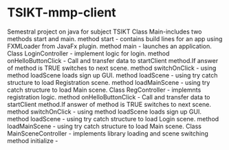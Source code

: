 # TSIKT-mmp-client
Semestral project on java for subject TSIKT
Class Main-includes two methods start and main. 
      method start - contains build lines for an app using FXMLoader from JavaFx plugin.
      method main - launches an application.
Class LoginController - implement logic for login.
      method onHelloButtonClick - Call and transfer data to startClient method.If answer of method is TRUE switches to next scene.
      method switchOnClick - using method loadScene loads sign up GUI.
      method loadScene - using try catch structure to load Registration scene.
      method loadMainScene - using try catch structure to load Main scene.
Class RegController - implemnts registration logic.
      method onHelloButtonClick - Call and transfer data to startClient method.If answer of method is TRUE switches to next scene.
      method switchOnClick - using method loadScene loads sign up GUI.
      method loadScene - using try catch structure to load Login scene.
      method loadMainScene - using try catch structure to load Main scene.
Class MainSceneController - implements library loading and scene switching
      method initialize - 
